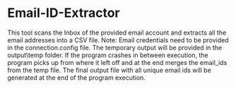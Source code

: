 # Email-ID-Extractor
This tool scans the Inbox of the provided email account and extracts all the email addresses into a CSV file.
Note:
    Email credentials need to be provided in the connection.config file.
    The temporary output will be provided in the output\temp folder.
    If the program crashes in between execution, the program picks up from where it left off and at the end merges the email_ids from the temp file.
    The final output file with all unique email ids will be generated at the end of the program execution.

